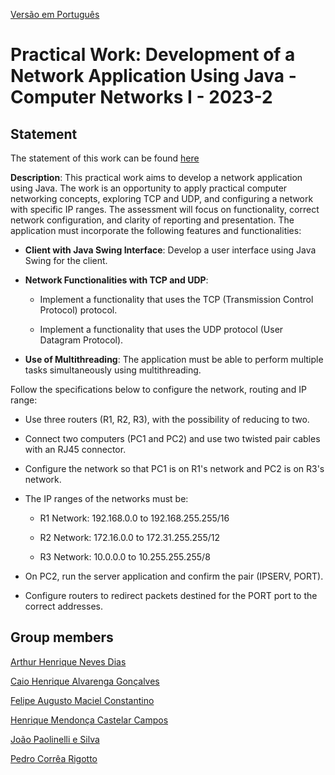 [Versão em Português](README.md)

# Practical Work: Development of a Network Application Using Java - Computer Networks I - 2023-2

## Statement

The statement of this work can be found [here](https://drive.google.com/file/d/1kRfFKROHaMFxJ9At_sqMP0gPjPtOQd5X/view?usp=sharing)

**Description**: This practical work aims to develop a network application using Java. The work is an opportunity to apply practical computer networking concepts, exploring TCP and UDP, and configuring a network with specific IP ranges. The assessment will focus on functionality, correct network configuration, and clarity of reporting and presentation. The application must incorporate the following features and functionalities:

- **Client with Java Swing Interface**: Develop a user interface using Java Swing for the client.

- **Network Functionalities with TCP and UDP**:

    - Implement a functionality that uses the TCP (Transmission Control Protocol) protocol.

    - Implement a functionality that uses the UDP protocol (User Datagram Protocol).

- **Use of Multithreading**: The application must be able to perform multiple tasks simultaneously using multithreading.

Follow the specifications below to configure the network, routing and IP range:

- Use three routers (R1, R2, R3), with the possibility of reducing to two.

- Connect two computers (PC1 and PC2) and use two twisted pair cables with an RJ45 connector.

- Configure the network so that PC1 is on R1's network and PC2 is on R3's network.

- The IP ranges of the networks must be:

    - R1 Network: 192.168.0.0 to 192.168.255.255/16

    - R2 Network: 172.16.0.0 to 172.31.255.255/12

    - R3 Network: 10.0.0.0 to 10.255.255.255/8

- On PC2, run the server application and confirm the pair (IPSERV, PORT).

- Configure routers to redirect packets destined for the PORT port to the correct addresses.

## Group members

[Arthur Henrique Neves Dias](https://github.com/Arthu133)

[Caio Henrique Alvarenga Gonçalves](https://github.com/Caio-Henrique-Alvarenga)

[Felipe Augusto Maciel Constantino](https://github.com/felipeConstantino)

[Henrique Mendonça Castelar Campos](https://github.com/Henriquemcc)

[João Paolinelli e Silva](https://github.com/JoaoPaolinelli)

[Pedro Corrêa Rigotto](https://github.com/Pedro-Rigotto)